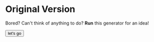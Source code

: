 # Original Version
Bored?
Can't think of anything to do? 
**Run** this generator for an idea!


<html>
  
<button onclick="myTask()">let's go</button>

<script>
const url = "https://raw.githubusercontent.com/Hope-T/whattodo/gh-pages/whattodo.txt";
let myTask = async () => {
	let response = await fetch(url)
	if (response.status == 200){
		var text = await response.text();
		var textByLine = text.split('\n');
		alert(textByLine[getRandomNumber(textByLine)]);
	}
}
	
function getRandomNumber(myArray){
	return(Math.floor(Math.random() * myArray.length));


}
</script>
</html>
  


